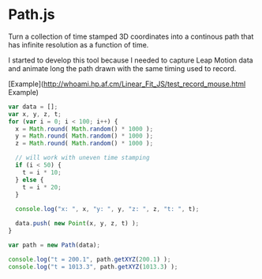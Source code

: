 Path.js
=======

Turn a collection of time stamped 3D coordinates into a continous path that has infinite resolution as a function of time.

I started to develop this tool because I needed to capture Leap Motion data and animate long the path drawn with the same timing used to record.

[Example](http://whoami.hp.af.cm/Linear_Fit_JS/test_record_mouse.html Example)

```javascript
var data = [];
var x, y, z, t;
for (var i = 0; i < 100; i++) {
  x = Math.round( Math.random() * 1000 );
  y = Math.round( Math.random() * 1000 );
  z = Math.round( Math.random() * 1000 );

  // will work with uneven time stamping
  if (i < 50) {
    t = i * 10;
  } else {
    t = i * 20;
  }
  
  console.log("x: ", x, "y: ", y, "z: ", z, "t: ", t);

  data.push( new Point(x, y, z, t) );
}

var path = new Path(data);

console.log("t = 200.1", path.getXYZ(200.1) );
console.log("t = 1013.3", path.getXYZ(1013.3) );
```